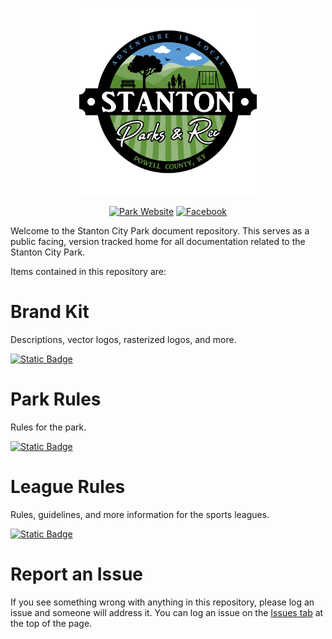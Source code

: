 <p align="center">
  <img src="Assets/Images/Logos/Stanton_City_Park-1_1-Color-Transparent-Logo.png" alt="Stanton City Park Logo" width="300"/>
</p>

<center>

[![Park Website](https://img.shields.io/badge/park_website-77a459?style=for-the-badge&logo=About.me&logoColor=white)](https://www.stantonky.gov/park-softball/)  [![Facebook](https://img.shields.io/badge/Facebook_page-1877F2?style=for-the-badge&logo=facebook&logoColor=white)](https://www.facebook.com/StantonParksAndRec)

</center>

Welcome to the Stanton City Park document repository. This serves as a public facing, version tracked home for all documentation related to the Stanton City Park.

Items contained in this repository are:

# Brand Kit

Descriptions, vector logos, rasterized logos, and more.

<a id="raw-url" href="/BrandKit">![Static Badge](https://img.shields.io/badge/Goto-Brand_Kit-62943f)
</a>

# Park Rules

Rules for the park.

<a id="raw-url" href="/Documentation/">![Static Badge](https://img.shields.io/badge/Goto-Park_Rules-62943f)
</a>

# League Rules

Rules, guidelines, and more information for the sports leagues.

<a id="raw-url" href="/Documentation/">![Static Badge](https://img.shields.io/badge/Goto-League_Rules-62943f)
</a>

# Report an Issue

If you see something wrong with anything in this repository, please log an issue and someone will address it. You can log an issue on the [Issues tab](https://github.com/CityOfStanton/ParksAndRecreations/issues) at the top of the page.